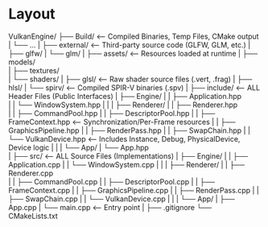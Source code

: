 # Layout

VulkanEngine/
├── Build/                      <-- Compiled Binaries, Temp Files, CMake output
|   └── ...
|
├── external/                   <-- Third-party source code (GLFW, GLM, etc.)
|   ├── glfw/
|   └── glm/
|
├── assets/                     <-- Resources loaded at runtime
|   ├── models/              
|   ├── textures/            
|   └── shaders/
|       ├── glsl/               <-- Raw shader source files (.vert, .frag)
|       ├── hlsl/
|       └── spirv/              <-- Compiled SPIR-V binaries (.spv)
|
├── include/                    <-- ALL Header Files (Public Interfaces)
|   ├── Engine/
|   |   ├── Application.hpp      
|   |   └── WindowSystem.hpp
|   |
|   ├── Renderer/
|   |   ├── Renderer.hpp       
|   |   ├── CommandPool.hpp
|   |   ├── DescriptorPool.hpp
|   |   ├── FrameContext.hpp    <-- Synchronization/Per-Frame resources
|   |   ├── GraphicsPipeline.hpp
|   |   ├── RenderPass.hpp
|   |   ├── SwapChain.hpp
|   |   └── VulkanDevice.hpp    <-- Includes Instance, Debug, PhysicalDevice, Device logic
|   |
|   └── App/
|       └── App.hpp         
|
├── src/                        <-- ALL Source Files (Implementations)
|   ├── Engine/
|   |   ├── Application.cpp
|   |   └── WindowSystem.cpp
|   |
|   ├── Renderer/
|   |   ├── Renderer.cpp     
|   |   ├── CommandPool.cpp
|   |   ├── DescriptorPool.cpp
|   |   ├── FrameContext.cpp
|   |   ├── GraphicsPipeline.cpp
|   |   ├── RenderPass.cpp
|   |   ├── SwapChain.cpp
|   |   └── VulkanDevice.cpp
|   |
|   └── App/
|       ├── App.cpp
|       └── main.cpp            <-- Entry point
|
├── .gitignore
└── CMakeLists.txt